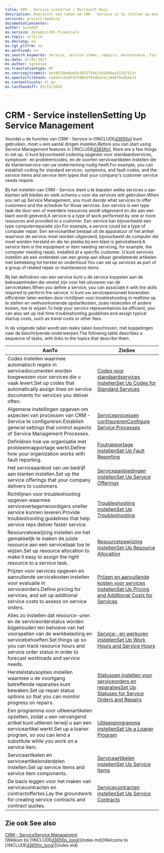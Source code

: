 ```yaml
---
title: CRM - Service instellen | Microsoft Docs
description: Overzicht van taken om CRM - Service in te stellen op een manier die past bij de manier waarop uw organisaties hun services beheren.
services: project-madeira
documentationcenter: 
author: SorenGP
ms.service: dynamics365-financials
ms.topic: article
ms.devlang: na
ms.tgt_pltfrm: na
ms.workload: na
ms.search.keywords: service, service items, repairs, maintenance, fix
ms.date: 07/01/2017
ms.author: sgroespe
ms.translationtype: HT
ms.sourcegitcommit: bec0619be0a65e3625759e13d2866ac615d7513c
ms.openlocfilehash: cee6dcc0c0f4f596b3f63dbafec344875edb4e33
ms.contentlocale: nl-be
ms.lasthandoff: 03/22/2018

---
```


# <a name="setting-up-service-management"></a><span data-ttu-id="97369-103">CRM - Service instellen</span><span class="sxs-lookup"><span data-stu-id="97369-103">Setting Up Service Management</span></span>
<span data-ttu-id="97369-104">Voordat u de functies van CRM - Service in [!INCLUDE[d365fin](includes/d365fin_md.md)] kunt gebruiken, moet u een aantal dingen instellen.</span><span class="sxs-lookup"><span data-stu-id="97369-104">Before you can start using Service Management features in [!INCLUDE[d365fin](includes/d365fin_md.md)], there are a few things to set up.</span></span> <span data-ttu-id="97369-105">U kunt bijvoorbeeld codering opgeven voor standaardservices, symptoom- en probleemcodes, en de soorten serviceartikelen instellen die de klantenservice van uw onderneming nodig heeft.</span><span class="sxs-lookup"><span data-stu-id="97369-105">For example, you can establish coding for standard services, symptoms, and fault codes, and the service items and service item types that your company's customer service needs require.</span></span>  

<span data-ttu-id="97369-106">Bij het instellen van CRM - Service dient u te bepalen welke services u aan klanten wilt bieden en welk schema u voor die services wilt gebruiken.</span><span class="sxs-lookup"><span data-stu-id="97369-106">When you set up Service Management, you must decide what services to offer customers and the schedule for those services.</span></span> <span data-ttu-id="97369-107">Een service is een type taak die door een of meerdere resources wordt uitgevoerd en die aan een klant wordt geleverd.</span><span class="sxs-lookup"><span data-stu-id="97369-107">A service is a type of work performed by one or more resources and provided to a customer.</span></span> <span data-ttu-id="97369-108">Een service kan bijvoorbeeld een type computerreparatie zijn.</span><span class="sxs-lookup"><span data-stu-id="97369-108">For example, a service could be a type of computer repair.</span></span> <span data-ttu-id="97369-109">Een serviceartikel bestaat uit de apparatuur of het artikel waarvoor de service moet worden uitgevoerd, bijvoorbeeld de computer die moet worden hersteld en die ter plekke bij een klant is geïnstalleerd.</span><span class="sxs-lookup"><span data-stu-id="97369-109">A service item is the equipment or item needing servicing, for example, the computer needing repair, installed at a specific customer.</span></span> <span data-ttu-id="97369-110">U kunt services instellen als een onderdeel van een groep aan elkaar gerelateerde artikelen met betrekking tot herstel en onderhoud.</span><span class="sxs-lookup"><span data-stu-id="97369-110">You can set up services as part of a group of related repair or maintenance items.</span></span>  
  
<span data-ttu-id="97369-111">Bij het definiëren van een service kunt u de service koppelen aan de bekwaamheden die vereist zijn voor het uitvoeren van de servicetaken.</span><span class="sxs-lookup"><span data-stu-id="97369-111">When you define a service, you can associate it with the skills required to perform the service.</span></span> <span data-ttu-id="97369-112">U kunt uw servicepersoneel bovendien efficiënter laten werken door richtlijnen voor troubleshooting in realtime op te stellen en veelvoorkomende opstartkosten, zoals reiskosten of andere kosten, toe te wijzen.</span><span class="sxs-lookup"><span data-stu-id="97369-112">To help your service representatives be efficient, you can also set up real time troubleshooting guidelines and assign typical startup costs, such as travel costs or other fees.</span></span>  

<span data-ttu-id="97369-113">In de volgende tabel wordt een reeks taken beschreven, met koppelingen naar de beschrijvende onderwerpen.</span><span class="sxs-lookup"><span data-stu-id="97369-113">The following table describes a sequence of tasks, with links to the topics that describe them.</span></span>  
  
| <span data-ttu-id="97369-114">Aan</span><span class="sxs-lookup"><span data-stu-id="97369-114">To</span></span> | <span data-ttu-id="97369-115">Zie</span><span class="sxs-lookup"><span data-stu-id="97369-115">See</span></span> |
| --- | --- |
| <span data-ttu-id="97369-116">Codes instellen waarmee automatisch regels in servicedocumenten worden toegewezen voor services die u vaak levert.</span><span class="sxs-lookup"><span data-stu-id="97369-116">Set up codes that automatically assign lines on service documents for services you deliver often.</span></span> |[<span data-ttu-id="97369-117">Codes voor standaardservices instellen</span><span class="sxs-lookup"><span data-stu-id="97369-117">Set Up Codes for Standard Services</span></span>](service-how-setup-service-coding.md)|
| <span data-ttu-id="97369-118">Algemene instellingen opgeven om aspecten van processen van CRM - Service te configureren.</span><span class="sxs-lookup"><span data-stu-id="97369-118">Establish general settings that control aspects of Service Management Processes.</span></span>|[<span data-ttu-id="97369-119">Serviceprocessen configureren</span><span class="sxs-lookup"><span data-stu-id="97369-119">Configure Service Processes</span></span>](service-setup-service-processes.md)|
| <span data-ttu-id="97369-120">Definiëren hoe uw organisatie met probleemrapportage werkt.</span><span class="sxs-lookup"><span data-stu-id="97369-120">Define how your organization works with fault reporting.</span></span> |[<span data-ttu-id="97369-121">Foutrapportage instellen</span><span class="sxs-lookup"><span data-stu-id="97369-121">Set Up Fault Reporting</span></span>](service-how-setup-fault-reporting.md) |
| <span data-ttu-id="97369-122">Het serviceaanbod van uw bedrijf aan klanten instellen.</span><span class="sxs-lookup"><span data-stu-id="97369-122">Set up the service offerings that your company delivers to customers.</span></span>|[<span data-ttu-id="97369-123">Serviceaanbiedingen instellen</span><span class="sxs-lookup"><span data-stu-id="97369-123">Set Up Service Offerings</span></span>](service-how-setup-service-offerings.md)|
| <span data-ttu-id="97369-124">Richtlijnen voor troubleshooting opgeven waarmee servicevertegenwoordigers sneller service kunnen leveren.</span><span class="sxs-lookup"><span data-stu-id="97369-124">Provide troubleshooting guidelines that help service reps deliver faster service.</span></span> |[<span data-ttu-id="97369-125">Troubleshooting instellen</span><span class="sxs-lookup"><span data-stu-id="97369-125">Set Up Troubleshooting</span></span>](service-how-setup-troubleshooting.md) |
| <span data-ttu-id="97369-126">Resourcetoewijzing instellen om het gemakkelijk te maken de juiste resource aan een servicetaak toe te wijzen.</span><span class="sxs-lookup"><span data-stu-id="97369-126">Set up resource allocation to make it easy to assign the right resource to a service task.</span></span> |[<span data-ttu-id="97369-127">Resourcetoewijzing instellen</span><span class="sxs-lookup"><span data-stu-id="97369-127">Set Up Resource Allocation</span></span>](service-how-setup-resource-allocation.md) |
| <span data-ttu-id="97369-128">Prijzen voor services opgeven en aanvullende servicekosten instellen voor evaluatie in serviceorders.</span><span class="sxs-lookup"><span data-stu-id="97369-128">Define pricing for services, and set up additional service costs to assess on service orders.</span></span> |[<span data-ttu-id="97369-129">Prijzen en aanvullende kosten voor services instellen</span><span class="sxs-lookup"><span data-stu-id="97369-129">Set Up Pricing and Additional Costs for Services</span></span>](service-how-setup-service-costs-pricing.md)|
| <span data-ttu-id="97369-130">Alles zo instellen dat resource-uren en de serviceorderstatus worden bijgehouden ten behoeve van het voorspellen van de werkbelasting en servicebehoeften.</span><span class="sxs-lookup"><span data-stu-id="97369-130">Set things up so you can track resource hours and service order status in order to forecast workloads and service needs.</span></span>|[<span data-ttu-id="97369-131">Service- en werkuren instellen</span><span class="sxs-lookup"><span data-stu-id="97369-131">Set Up Work Hours and Service Hours</span></span>](service-how-setup-work-service-hours.md)|
| <span data-ttu-id="97369-132">Herstelstatusopties instellen waarmee u de voortgang betreffende reparaties kunt bewaken.</span><span class="sxs-lookup"><span data-stu-id="97369-132">Set up repair status options so that you can monitor progress on repairs.</span></span> | [<span data-ttu-id="97369-133">Statussen instellen voor serviceorders en reparaties</span><span class="sxs-lookup"><span data-stu-id="97369-133">Set Up Statuses for Service Orders and Repairs</span></span>](service-order-repair-status.md)|
| <span data-ttu-id="97369-134">Een programma voor uitleenartikelen opzetten, zodat u een vervangend artikel kunt uitlenen terwijl u aan een serviceartikel werkt.</span><span class="sxs-lookup"><span data-stu-id="97369-134">Set up a loaner program, so you can lend a substitute while you work on a service item.</span></span> |[<span data-ttu-id="97369-135">Uitleenprogramma instellen</span><span class="sxs-lookup"><span data-stu-id="97369-135">Set Up a Loaner Program</span></span>](service-how-setup-loaner-program.md) |
| <span data-ttu-id="97369-136">Serviceartikelen en serviceartikelonderdelen instellen.</span><span class="sxs-lookup"><span data-stu-id="97369-136">Set up service items and service item components.</span></span> |[<span data-ttu-id="97369-137">Serviceartikelen instellen</span><span class="sxs-lookup"><span data-stu-id="97369-137">Set Up Service Items</span></span>](service-how-setup-service-items.md) |
| <span data-ttu-id="97369-138">De basis leggen voor het maken van servicecontracten en contractoffertes.</span><span class="sxs-lookup"><span data-stu-id="97369-138">Lay the groundwork for creating service contracts and contract quotes.</span></span> |[<span data-ttu-id="97369-139">Servicecontracten instellen</span><span class="sxs-lookup"><span data-stu-id="97369-139">Set Up Service Contracts</span></span>](service-how-setup-service-contracts.md) |

## <a name="see-also"></a><span data-ttu-id="97369-140">Zie ook </span><span class="sxs-lookup"><span data-stu-id="97369-140">See also</span></span>
[<span data-ttu-id="97369-141">CRM - Service</span><span class="sxs-lookup"><span data-stu-id="97369-141">Service Management</span></span>](service-service.md)  
<span data-ttu-id="97369-142">[Welkom bij [!INCLUDE[d365fin_long](includes/d365fin_long_md.md)]](index.md)</span><span class="sxs-lookup"><span data-stu-id="97369-142">[Welcome to [!INCLUDE[d365fin_long](includes/d365fin_long_md.md)]](index.md)</span></span>  

